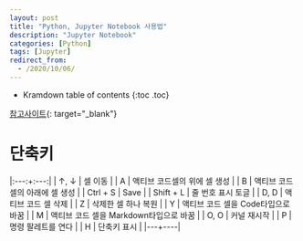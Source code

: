 ```yaml
---
layout: post
title: "Python, Jupyter Notebook 사용법"
description: "Jupyter Notebook"
categories: [Python]
tags: [Jupyter]
redirect_from:
  - /2020/10/06/
---
```


* Kramdown table of contents
{:toc .toc}

[참고사이트](https://greeksharifa.github.io/references/2019/01/26/Jupyter-usage/){: target="_blank"}

# 단축키

|:---:+:---:|
| ↑, ↓ | 셀 이동 |
| A | 액티브 코드셀의 위에 셀 생성 |
| B | 액티브 코드셀의 아래에 셀 생성  |
| Ctrl + S | Save |
| Shift + L | 줄 번호 표시 토글 |
| D, D |  액티브 코드 셀 삭제 |
| Z | 삭제한 셀 하나 복원 |
| Y | 액티브 코드 셀을 Code타입으로 바꿈 |
| M | 액티브 코드 셀을 Markdown타입으로 바꿈 |
| O, O | 커널 재시작 |
| P | 명령 팔레트를 연다 |
| H | 단축키 표시 |
|---+----|